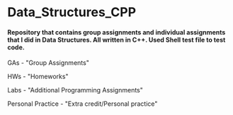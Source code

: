 # Data_Structures_CPP

#### Repository that contains group assignments and individual assignments that I did in Data Structures. All written in C++. Used Shell test file to test code.

GAs - "Group Assignments"

HWs - "Homeworks"

Labs - "Additional Programming Assignments"

Personal Practice - "Extra credit/Personal practice"

